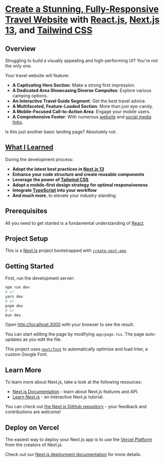 # [Create a Stunning, Fully-Responsive Travel Website](#) with [React.js](https://reactjs.org/), [Next.js 13](https://nextjs.org/), and [Tailwind CSS](https://tailwindcss.com/)

## Overview
Struggling to build a visually appealing and high-performing UI? You're not the only one.

Your travel website will feature:

- **A Captivating Hero Section**: Make a strong first impression.
- **A Dedicated Area Showcasing Diverse Campsites**: Explore various camping options.
- **An Interactive Travel Guide Segment**: Get the best travel advice.
- **A Multifaceted, Feature-Loaded Section**: More than just eye-candy.
- **A Mobile-Focused Call-to-Action Area**: Engage your mobile users.
- **A Comprehensive Footer**: With numerous [website](#) and [social media links](#).

Is this just another basic landing page? Absolutely not.

## [What I Learned](#)
During the development process:

- **Adopt the latest best practices in [Next.js 13](https://nextjs.org/)**
- **Enhance your code structure and create reusable components**
- **Leverage the power of [Tailwind CSS](https://tailwindcss.com/)**
- **Adopt a mobile-first design strategy for optimal responsiveness**
- **Integrate [TypeScript](https://www.typescriptlang.org/) into your workflow**
- **And much more**, to elevate your industry standing

## Prerequisites
All you need to get started is a fundamental understanding of [React](https://reactjs.org/).

## Project Setup
This is a [Next.js](https://nextjs.org/) project bootstrapped with [`create-next-app`](https://github.com/vercel/next.js/tree/canary/packages/create-next-app).

## Getting Started

First, run the development server:

```bash
npm run dev
# or
yarn dev
# or
pnpm dev
# or
bun dev
```

Open [http://localhost:3000](http://localhost:3000) with your browser to see the result.

You can start editing the page by modifying `app/page.tsx`. The page auto-updates as you edit the file.

This project uses [`next/font`](https://nextjs.org/docs/basic-features/font-optimization) to automatically optimize and load Inter, a custom Google Font.

## Learn More

To learn more about Next.js, take a look at the following resources:

- [Next.js Documentation](https://nextjs.org/docs) - learn about Next.js features and API.
- [Learn Next.js](https://nextjs.org/learn) - an interactive Next.js tutorial.

You can check out [the Next.js GitHub repository](https://github.com/vercel/next.js/) - your feedback and contributions are welcome!

## Deploy on Vercel

The easiest way to deploy your Next.js app is to use the [Vercel Platform](https://vercel.com/new?utm_medium=default-template&filter=next.js&utm_source=create-next-app&utm_campaign=create-next-app-readme) from the creators of Next.js.

Check out our [Next.js deployment documentation](https://nextjs.org/docs/deployment) for more details.
